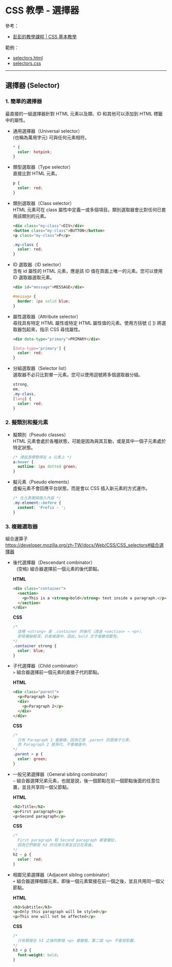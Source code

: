 # CSS 教學 - 選擇器

參考：
* [彭彭的教學課程 | CSS 基本教學](https://docs.google.com/presentation/d/1dY4PyAzQA-3_pXnGzFHRY1TOSqtcFtR33T6AjtEt7wU/edit?usp=sharing)

範例：
* [selectors.html](../example/selectors.html)
* [selectors.css](../example/selectors.css)

---

## 選擇器 (Selector)
### 1. 簡單的選擇器
最直接的一組選擇器針對 HTML 元素以及類、ID 和其他可以添加到 HTML 標籤中的屬性。

* 通用選擇器（Universal selector）  
  (也稱為萬用字元) 可與任何元素相符。
  ```css
  * {
    color: hotpink;
  }
  ```

* 類型選取器（Type selector）  
  直接比對 HTML 元素。
  ```css
  p {
    color: red;
  }
  ```

* 類別選取器（Class selector）    
  HTML 元素可在 class 屬性中定義一或多個項目。類別選取器會比對任何已套用該類別的元素。
  ```html
  <div class="my-class">DIV</div>
  <button class="my-class">BUTTON</button>
  <p class="my-class">P</p>
  ```
  ```css
  .my-class {
    color: red;
  }
  ```

* ID 選取器（ID selector）  
  含有 id 屬性的 HTML 元素，應是該 ID 值在頁面上唯一的元素。您可以使用 ID 選取器選取元素。
  ```html
  <div id="message">MESSAGE</div>
  ```
  ```css
  #message {
    border: 1px solid blue;
  }
  ```

* 屬性選取器（Attribute selector）  
  尋找具有特定 HTML 屬性或特定 HTML 屬性值的元素。使用方括號 ([ ]) 將選取器包起來，指示 CSS 尋找屬性。
  ```html
  <div data-type="primary">PRIMARY</div>
  ```
  ```css
  [data-type='primary'] {
    color: red;
  }
  ```

* 分組選取器（Selector list）  
  選取器不必只比對單一元素。您可以使用逗號將多個選取器分組。
  ```css
  strong,
  em,
  .my-class,
  [lang] {
    color: red;
  }
  ```

### 2. 擬類別和擬元素
* 擬類別（Pseudo classes）  
  HTML 元素會處於各種狀態，可能是因為與其互動，或是其中一個子元素處於特定狀態。
  ```css
  /* 滑鼠游標懸停在 a 元素上 */
  a:hover {
    outline: 1px dotted green;
  }
  ```

* 擬元素（Pseudo elements）  
  虛擬元素不會回應平台狀態，而是會以 CSS 插入新元素的方式運作。
  ```css
  /* 在元素開頭插入內容 */
  .my-element::before {
    content: 'Prefix - ';
  }
  ```

### 3. 複雜選取器
組合運算子  
https://developer.mozilla.org/zh-TW/docs/Web/CSS/CSS_selectors#組合選擇器

* 後代選擇器（Descendant combinator）  
  ` ` (空格) 組合器選擇前一個元素的後代節點。

  **HTML**
  ```html
  <div class="container">
    <section>
      <p>This is a <strong>bold</strong> text inside a paragraph.</p>
    </section>
  </div>
  ```
  **CSS**
  ```css
  /*
    這裡 <strong> 是 .container 的後代（透過 <section> → <p>），
    即使層級較深，仍會被選中。因此，bold 文字會變成藍色。
  */
  .container strong {
    color: blue;
  }
  ```

* 子代選擇器（Child combinator）  
  `>` 組合器選擇前一個元素的直接子代的節點。

  **HTML**
  ```html
  <div class="parent">
    <p>Paragraph 1</p>
    <div>
      <p>Paragraph 2</p>
    </div>
  </div>
  ```
  **CSS**
  ```css
  /* 
    只有 Paragraph 1 會變綠，因為它是 .parent 的直接子元素，
    而 Paragraph 2 是孫代，不會被選中。 
  */
  .parent > p {
    color: green;
  }
  ```

* 一般兄弟選擇器（General sibling combinator）  
  `~` 組合器選擇兄弟元素，也就是說，後一個節點在前一個節點後面的任意位置，並且共享同一個父節點。

  **HTML**
  ```html
  <h2>Title</h2>
  <p>First paragraph</p>
  <p>Second paragraph</p>
  ```
  **CSS**
  ```css
  /* 
    First paragraph 和 Second paragraph 都會變紅，
    因為它們都是 h2 的兄弟元素並且位在其後。
  */
  h2 ~ p {
    color: red;
  }
  ```

* 相鄰兄弟選擇器（Adjacent sibling combinator）  
  `+` 組合器選擇相鄰元素，即後一個元素緊接在前一個之後，並且共用同一個父節點。

  **HTML**
  ```html
  <h3>Subtitle</h3>
  <p>Only this paragraph will be styled</p>
  <p>This one will not be affected</p>
  ```
  **CSS**
  ```css
  /* 
    只有緊接在 h3 之後的那個 <p> 會變粗，第二個 <p> 不會受影響。
  */
  h3 + p {
    font-weight: bold;
  }
  ```

